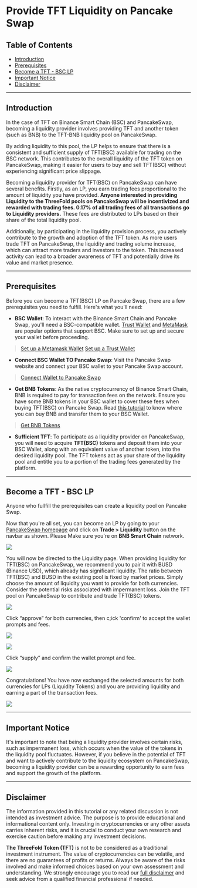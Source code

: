 <h1> Provide TFT Liquidity on Pancake Swap </h1>

<h2>Table of Contents</h2>

- [Introduction](#introduction)
- [Prerequisites](#prerequisites)
- [Become a TFT - BSC LP](#become-a-tft---bsc-lp)
- [Important Notice](#important-notice)
- [Disclaimer](#disclaimer)
***
## Introduction

In the case of TFT on Binance Smart Chain (BSC) and PancakeSwap, becoming a liquidity provider involves providing TFT and another token (such as BNB) to the TFT-BNB liquidity pool on PancakeSwap. 

By adding liquidity to this pool, the LP helps to ensure that there is a consistent and sufficient supply of TFT(BSC) available for trading on the BSC network. This contributes to the overall liquidity of the TFT token on PancakeSwap, making it easier for users to buy and sell TFT(BSC)  without experiencing significant price slippage.

Becoming a liquidity provider for TFT(BSC)  on PancakeSwap can have several benefits. Firstly, as an LP, you earn trading fees proportional to the amount of liquidity you have provided. **Anyone interested in providing Liquidity to the ThreeFold pools on PancakeSwap will be incentivized and rewarded with trading fees. 0.17% of all trading fees of all transactions go to Liquidity providers.** These fees are distributed to LPs based on their share of the total liquidity pool. 

Additionally, by participating in the liquidity provision process, you actively contribute to the growth and adoption of the TFT token. As more users trade TFT on PancakeSwap, the liquidity and trading volume increase, which can attract more traders and investors to the token. This increased activity can lead to a broader awareness of TFT and potentially drive its value and market presence.
***
## Prerequisites

Before you can become a TFT(BSC)  LP on Pancake Swap, there are a few prerequisites you need to fulfill. Here's what you'll need:

- **BSC Wallet**: To interact with the Binance Smart Chain and Pancake Swap, you'll need a BSC-compatible wallet. [Trust Wallet](https://trustwallet.com/) and [MetaMask](https://metamask.io/) are popular options that support BSC. Make sure to set up and secure your wallet before proceeding.

> [Set up a Metamask Wallet](../storetft/metamask.md)
> [Set up a Trust Wallet](../storetft/trustwallet.md)

- **Connect BSC Wallet TO Pancake Swap**: Visit the Pancake Swap website and connect your BSC wallet to your Pancake Swap account.

> [Connect Wallet to Pancake Swap](https://docs.pancakeswap.finance/readme/get-started/connection-guide)

- **Get BNB Tokens**: As the native cryptocurrency of Binance Smart Chain, BNB is required to pay for transaction fees on the network. Ensure you have some BNB tokens in your BSC wallet to cover these fees when buying TFT(BSC) on Pancake Swap. Read [this tutorial](https://fortunly.com/articles/how-to-buy-bnb/) to know where you can buy BNB and transfer them to your BSC Wallet.

> [Get BNB Tokens](https://docs.pancakeswap.finance/readme/get-started/bep20-guide)

- **Sufficient TFT**: To participate as a liquidity provider on PancakeSwap, you will need to acquire **TFT(BSC)** tokens and deposit them into your BSC Wallet, along with an equivalent value of another token, into the desired liquidity pool. The TFT tokens act as your share of the liquidity pool and entitle you to a portion of the trading fees generated by the platform. 
***
## Become a TFT - BSC LP

Anyone who fullfill the prerequisites can create a liquidity pool on Pancake Swap. 

Now that you're all set, you can become an LP by going to your [PancakeSwap homepage](https://pancakeswap.finance/) and click on **Trade > Liquidity** button on the navbar as shown. Please Make sure you're on **BNB Smart Chain** network.

![](./img/pancake_liquidity.png)

You will now be directed to the Liquidity page. When providing liquidity for TFT(BSC)  on PancakeSwap, we recommend you to pair it with BUSD (Binance USD), which already has significant liquidity. The ratio between TFT(BSC)  and BUSD in the existing pool is fixed by market prices. Simply choose the amount of liquidity you want to provide for both currencies. Consider the potential risks associated with impermanent loss. Join the TFT pool on PancakeSwap to contribute and trade TFT(BSC) tokens.

![](./img/liquidity_busd.jpeg)

Click “approve” for both currencies, then c;ick 'confirm' to accept the wallet prompts and fees.

![](./img/liquidity_approve.jpeg)

![](./img/threefold__confirmation.jpg)

Click “supply” and confirm the wallet prompt and fee.

![](./img/threefold__supply.jpg)

Congratulations! You have now exchanged the selected amounts for both currencies for LPs (Liquidity Tokens) and you are providing liquidity and earning a part of the transaction fees.

![](./img/threefold__lp_tokens.jpg)
***
## Important Notice

It's important to note that being a liquidity provider involves certain risks, such as impermanent loss, which occurs when the value of the tokens in the liquidity pool fluctuates. However, if you believe in the potential of TFT and want to actively contribute to the liquidity ecosystem on PancakeSwap, becoming a liquidity provider can be a rewarding opportunity to earn fees and support the growth of the platform.
***
## Disclaimer

The information provided in this tutorial or any related discussion is not intended as investment advice. The purpose is to provide educational and informational content only. Investing in cryptocurrencies or any other assets carries inherent risks, and it is crucial to conduct your own research and exercise caution before making any investment decisions. 

**The ThreeFold Token (TFT)** is not to be considered as a traditional investment instrument. The value of cryptocurrencies can be volatile, and there are no guarantees of profits or returns. Always be aware of the risks involved and make informed choices based on your own assessment and understanding. We strongly encourage you to read our [full disclaimer](https://library.threefold.me/info/legal/#/legal__disclaimer) and seek advice from a qualified financial professional if needed.